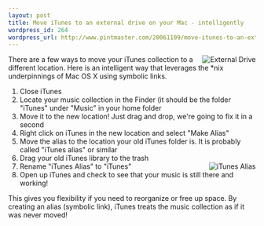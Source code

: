 ```yaml
--- 
layout: post
title: Move iTunes to an external drive on your Mac - intelligently
wordpress_id: 264
wordpress_url: http://www.pintmaster.com/20061109/move-itunes-to-an-external-drive-on-your-mac-intelligently/
---
```

<img align="right" id="image266" src="http://www.pintmaster.com/wp-content/uploads/2006/11/external_drive.png" alt="External Drive" />There are a few ways to move your iTunes collection to a different location. Here is an intelligent way that leverages the *nix underpinnings of Mac OS X using symbolic links.

<!--adsense#TopAds-->
<ol>
	<li>Close iTunes</li>
	<li>Locate your music collection in the Finder (it should be the folder "iTunes" under "Music" in your home folder</li>
	<li>Move it to the new location! Just drag and drop, we're going to fix it in a second</li>
	<li>Right click on iTunes in the new location and select "Make Alias"</li>
	<li>Move the alias to the location your old iTunes folder is. It is probably called "iTunes alias" or similar</li>
	<li>Drag your old iTunes library to the trash</li>
	<li>Rename "iTunes Alias" to "iTunes"<a id="p265" rel="attachment" class="imagelink" href="http://www.pintmaster.com/20061109/move-itunes-to-an-external-drive-on-your-mac-intelligently/itunes-alias/" title="iTunes Alias"><img align="right" id="image265" src="http://www.pintmaster.com/wp-content/uploads/2006/11/itunes_alias.thumbnail.png" alt="iTunes Alias" /></a></li>
	<li>Open up iTunes and check to see that your music is still there and working!</li>
</ol>

This gives you flexibility if you need to reorganize or free up space. By creating an alias (symbolic link), iTunes treats the music collection as if it was never moved!
